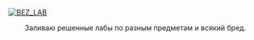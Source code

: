<p class="has-line-data" data-line-start="2" data-line-end="3"><a href="https://vk.com/leetrikon"><img src="https://d1vg9wkrun3t3k.cloudfront.net/users/d6c31df6-2c4e-475b-9d6b-656b7f900aaa/forever_files/9569f0ae-afd3-406d-827b-65b419f9f7cd/original.png?format=jpg&amp;width=1024&amp;height=350&amp;quality=85" alt="BEZ_LAB"></a></p>
<p class="has-line-data" data-line-start="4" data-line-end="6"> <center>Заливаю решенные лабы по разным предметам и всякий бред.</center></p>
